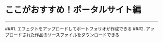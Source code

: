# ここがおすすめ！ポータルサイト編
***
###1. エフェクトをアップロードして<span class="red">ポートフォリオが作成できる</span>
###2. アップロードされた作品の<span class="red">ソースファイルをダウンロードできる</span>
